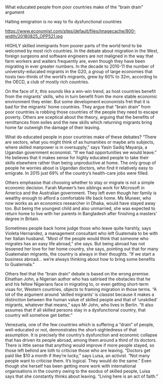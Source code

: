 What educated people from poor countries make of the “brain drain” argument

Halting emigration is no way to fix dysfunctional countries

https://www.economist.com/sites/default/files/imagecache/800-width/20180825_OPP521.jpg


HIGHLY skilled immigrants from poorer parts of the world tend to be welcomed by most rich countries. In the debate about migration in the West, foreign surgeons and software engineers are not maligned in the way that farm workers and waiters frequently are, even though they have been migrating in ever greater numbers. In the decade to 2010-11 the number of university-educated migrants in the G20, a group of large economies that hosts two-thirds of the world’s migrants, grew by 60% to 32m, according to the OECD, a club of mostly rich countries.

On the face of it, this sounds like a win-win trend, as host countries benefit from the migrants’ skills, who in turn benefit from the more stable economic environment they enter. But some development economists fret that it is bad for the migrants’ home countries. They argue that “brain drain” from poor countries is robbing those countries of the people they need to escape poverty. Others are sceptical about the theory, arguing that the benefits of remittances from exiles and the new skills which returning migrants bring home far outweigh the damage of their leaving.

What do educated people in poor countries make of these debates? “There are sectors, what you might think of as humanities or maybe arts subjects, where skilled manpower is in oversupply,” says Yasin Sadiq Mayanja, a Ugandan government economist. “If we had opportunities we would leave.” He believes that it makes sense for highly educated people to take their skills elsewhere rather than being unproductive at home. The only group of people he worries about is Ugandan doctors, who find it relatively easy to emigrate. In 2015 just 69% of the country’s health-care jobs were filled. 

Others emphasise that choosing whether to stay or migrate is not a simple economic decision. Farah Muneer’s two siblings work for Microsoft in America and the Australian government. They left even though her family is wealthy enough to afford a comfortable life back home. Ms Muneer, who now works as an economics researcher in Dhaka, would have stayed away too. But being the youngest child and also unmarried, she was expected to return home to live with her parents in Bangladesh after finishing a masters’ degree in Britain.

Sometimes people back home judge those who leave quite harshly, says Violeta Hernandez, a management consultant who left Guatemala to be with her Italian husband. “Most of the people would think that someone who migrates has an easy life abroad,” she says. But being abroad has not lessened her love for her home country, she says, pointing out that for many Guatemalan migrants, the country is always in their thoughts. “If we start a business abroad… we’re always thinking about how to bring some benefits to Guatemala.”

Others feel that the “brain drain” debate is based on the wrong premise. Elnathan John, a Nigerian author who has satirised the obstacles that he and his fellow Nigerians face in migrating to, or even getting short-term visas for, Western countries, objects to framing migration in those terms. “A lot of the argument around ‘skilled migrants’ is classist because it makes a distinction between the human value of skilled people and that of ‘unskilled’ migrants, whatever that means,” says Mr John, who lives in Berlin. “It also assumes that if all skilled persons stay in a dysfunctional country, that country will somehow get better.”

Venezuela, one of the few countries which is suffering a “drain” of people, well-educated or not, demonstrates the short-sightedness of that assumption. It is precisely the country’s dysfunction and economic collapse that has driven its people abroad, among them around a third of its doctors. There is little sense that anything would improve if more people stayed, so those left behind are loth to criticise those who are leaving. “Doctors get paid like $10 a month if they’re lucky,” says Luisa, an activist. “Not many people want to criticise them. It’s logical. They would do the same.” Even though she herself has been getting more work with international organisations in the country owing to the exodus of skilled people, Luisa says that she constantly thinks about leaving. “Living here is an act of faith.”



